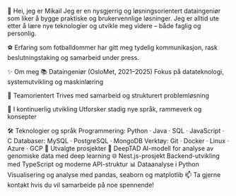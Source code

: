 👋 Hei, jeg er Mikail
Jeg er en nysgjerrig og løsningsorientert dataingeniør som liker å bygge praktiske og brukervennlige løsninger.
Jeg er alltid ute etter å lære nye teknologier og utvikle meg videre – både faglig og personlig.

⚽ Erfaring som fotballdommer har gitt meg tydelig kommunikasjon, rask beslutningstaking og samarbeid under press.

✨ Om meg
📚 Dataingeniør (OsloMet, 2021–2025)
Fokus på datateknologi, systemutvikling og maskinlæring

👥 Teamorientert
Trives med samarbeid og strukturert problemløsning

🔄 I kontinuerlig utvikling
Utforsker stadig nye språk, rammeverk og konsepter

🛠️ Teknologier og språk
Programmering: Python · Java · SQL · JavaScript · C
Databaser: MySQL · PostgreSQL · MongoDB
Verktøy: Git · Docker · Linux · Azure · GCP
📂 Utvalgte prosjekter
🔬 DeepTAD
AI-modell for analyse av genomiske data med deep learning
🌐 Nest.js-prosjekt
Backend-utvikling med TypeScript og moderne API-struktur
📊 Dataanalyse i Python
Visualisering og analyse med pandas, seaborn og matplotlib
📫 Ta gjerne kontakt hvis du vil samarbeide på noe spennende!

